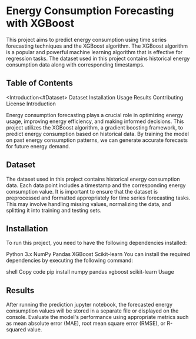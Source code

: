 # Energy Consumption Forecasting with XGBoost

This project aims to predict energy consumption using time series forecasting techniques and the XGBoost algorithm. The XGBoost algorithm is a popular and powerful machine learning algorithm that is effective for regression tasks. The dataset used in this project contains historical energy consumption data along with corresponding timestamps.

## Table of Contents

<Introduction<#Dataset>
Dataset
Installation
Usage
Results
Contributing
License
Introduction

Energy consumption forecasting plays a crucial role in optimizing energy usage, improving energy efficiency, and making informed decisions. This project utilizes the XGBoost algorithm, a gradient boosting framework, to predict energy consumption based on historical data. By training the model on past energy consumption patterns, we can generate accurate forecasts for future energy demand.

## Dataset

The dataset used in this project contains historical energy consumption data. Each data point includes a timestamp and the corresponding energy consumption value. It is important to ensure that the dataset is preprocessed and formatted appropriately for time series forecasting tasks. This may involve handling missing values, normalizing the data, and splitting it into training and testing sets.

## Installation

To run this project, you need to have the following dependencies installed:

Python 3.x
NumPy
Pandas
XGBoost
Scikit-learn
You can install the required dependencies by executing the following command:

shell
Copy code
pip install numpy pandas xgboost scikit-learn
Usage


## Results

After running the prediction jupyter notebook, the forecasted energy consumption values will be stored in a separate file or displayed on the console. Evaluate the model's performance using appropriate metrics such as mean absolute error (MAE), root mean square error (RMSE), or R-squared value.

